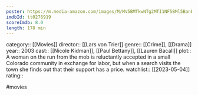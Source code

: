 ```yaml
---
poster: https://m.media-amazon.com/images/M/MV5BMTkwNTg2MTI1NF5BMl5BanBnXkFtZTcwMDM1MzUyMQ@@._V1_SX300.jpg
imdbId: tt0276919
scoreImdb: 8.0
length: 178 min
---
```


category:: [[Movies]]
director:: [[Lars von Trier]]
genre:: [[Crime]], [[Drama]]
year:: 2003
cast:: [[Nicole Kidman]], [[Paul Bettany]], [[Lauren Bacall]]
plot:: A woman on the run from the mob is reluctantly accepted in a small Colorado community in exchange for labor, but when a search visits the town she finds out that their support has a price.
watchlist:: [[2023-05-04]]
rating::

#movies 

